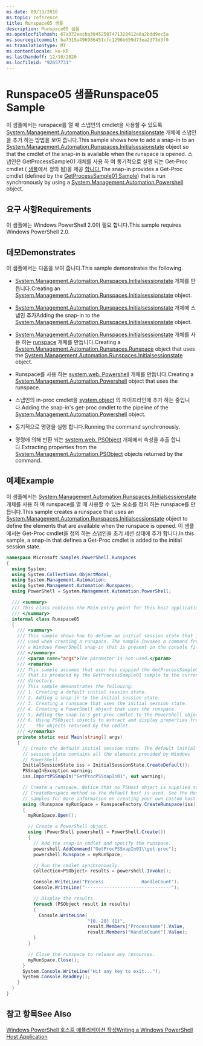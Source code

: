 ```yaml
---
ms.date: 09/13/2016
ms.topic: reference
title: Runspace05 샘플
description: Runspace05 샘플
ms.openlocfilehash: 67a372eecba30452587471328412e8a2bdd9ec5a
ms.sourcegitcommit: ba7315a496986451cfc1296b659d73ea2373d3f0
ms.translationtype: MT
ms.contentlocale: ko-KR
ms.lasthandoff: 12/10/2020
ms.locfileid: "92657731"
---
```

# <a name="runspace05-sample"></a><span data-ttu-id="89f89-103">Runspace05 샘플</span><span class="sxs-lookup"><span data-stu-id="89f89-103">Runspace05 Sample</span></span>

<span data-ttu-id="89f89-104">이 샘플에서는 runspace를 열 때 스냅인의 cmdlet을 사용할 수 있도록 [System.Management.Automation.Runspaces.Initialsessionstate](/dotnet/api/System.Management.Automation.Runspaces.InitialSessionState) 개체에 스냅인을 추가 하는 방법을 보여 줍니다.</span><span class="sxs-lookup"><span data-stu-id="89f89-104">This sample shows how to add a snap-in to an [System.Management.Automation.Runspaces.Initialsessionstate](/dotnet/api/System.Management.Automation.Runspaces.InitialSessionState) object so that the cmdlet of the snap-in is available when the runspace is opened.</span></span> <span data-ttu-id="89f89-105">스냅인은 GetProcessSample01 개체를 사용 하 여 동기적으로 실행 되는 Get-Proc cmdlet ( [샘플](../cmdlet/getprocesssample01-sample.md)에서 정의 됨)을 제공 [합니다.](/dotnet/api/system.management.automation.powershell)</span><span class="sxs-lookup"><span data-stu-id="89f89-105">The snap-in provides a Get-Proc cmdlet (defined by the [GetProcessSample01 Sample](../cmdlet/getprocesssample01-sample.md)) that is run synchronously by using a [System.Management.Automation.Powershell](/dotnet/api/system.management.automation.powershell) object.</span></span>

## <a name="requirements"></a><span data-ttu-id="89f89-106">요구 사항</span><span class="sxs-lookup"><span data-stu-id="89f89-106">Requirements</span></span>

<span data-ttu-id="89f89-107">이 샘플에는 Windows PowerShell 2.0이 필요 합니다.</span><span class="sxs-lookup"><span data-stu-id="89f89-107">This sample requires Windows PowerShell 2.0.</span></span>

## <a name="demonstrates"></a><span data-ttu-id="89f89-108">데모</span><span class="sxs-lookup"><span data-stu-id="89f89-108">Demonstrates</span></span>

<span data-ttu-id="89f89-109">이 샘플에서는 다음을 보여 줍니다.</span><span class="sxs-lookup"><span data-stu-id="89f89-109">This sample demonstrates the following.</span></span>

- <span data-ttu-id="89f89-110">[System.Management.Automation.Runspaces.Initialsessionstate](/dotnet/api/System.Management.Automation.Runspaces.InitialSessionState) 개체를 만듭니다.</span><span class="sxs-lookup"><span data-stu-id="89f89-110">Creating an [System.Management.Automation.Runspaces.Initialsessionstate](/dotnet/api/System.Management.Automation.Runspaces.InitialSessionState) object.</span></span>

- <span data-ttu-id="89f89-111">[System.Management.Automation.Runspaces.Initialsessionstate](/dotnet/api/System.Management.Automation.Runspaces.InitialSessionState) 개체에 스냅인 추가</span><span class="sxs-lookup"><span data-stu-id="89f89-111">Adding the snap-in to the [System.Management.Automation.Runspaces.Initialsessionstate](/dotnet/api/System.Management.Automation.Runspaces.InitialSessionState) object.</span></span>

- <span data-ttu-id="89f89-112">[System.Management.Automation.Runspaces.Initialsessionstate](/dotnet/api/System.Management.Automation.Runspaces.InitialSessionState) 개체를 사용 하는 [runspace](/dotnet/api/System.Management.Automation.Runspaces.Runspace) 개체를 만듭니다.</span><span class="sxs-lookup"><span data-stu-id="89f89-112">Creating a [System.Management.Automation.Runspaces.Runspace](/dotnet/api/System.Management.Automation.Runspaces.Runspace) object that uses the [System.Management.Automation.Runspaces.Initialsessionstate](/dotnet/api/System.Management.Automation.Runspaces.InitialSessionState) object.</span></span>

- <span data-ttu-id="89f89-113">Runspace를 사용 하는 [system.web. Powershell](/dotnet/api/system.management.automation.powershell) 개체를 만듭니다.</span><span class="sxs-lookup"><span data-stu-id="89f89-113">Creating a [System.Management.Automation.Powershell](/dotnet/api/system.management.automation.powershell) object that uses the runspace.</span></span>

- <span data-ttu-id="89f89-114">스냅인의 in-proc cmdlet을 [system.object](/dotnet/api/system.management.automation.powershell) 의 파이프라인에 추가 하는 중입니다.</span><span class="sxs-lookup"><span data-stu-id="89f89-114">Adding the snap-in's get-proc cmdlet to the pipeline of the [System.Management.Automation.Powershell](/dotnet/api/system.management.automation.powershell) object.</span></span>

- <span data-ttu-id="89f89-115">동기적으로 명령을 실행 합니다.</span><span class="sxs-lookup"><span data-stu-id="89f89-115">Running the command synchronously.</span></span>

- <span data-ttu-id="89f89-116">명령에 의해 반환 되는 [system.web. PSObject](/dotnet/api/System.Management.Automation.PSObject) 개체에서 속성을 추출 합니다.</span><span class="sxs-lookup"><span data-stu-id="89f89-116">Extracting properties from the [System.Management.Automation.PSObject](/dotnet/api/System.Management.Automation.PSObject) objects returned by the command.</span></span>

## <a name="example"></a><span data-ttu-id="89f89-117">예제</span><span class="sxs-lookup"><span data-stu-id="89f89-117">Example</span></span>

<span data-ttu-id="89f89-118">이 샘플에서는 [System.Management.Automation.Runspaces.Initialsessionstate](/dotnet/api/System.Management.Automation.Runspaces.InitialSessionState) 개체를 사용 하 여 runspace를 열 때 사용할 수 있는 요소를 정의 하는 runspace를 만듭니다.</span><span class="sxs-lookup"><span data-stu-id="89f89-118">This sample creates a runspace that uses an [System.Management.Automation.Runspaces.Initialsessionstate](/dotnet/api/System.Management.Automation.Runspaces.InitialSessionState) object to define the elements that are available when the runspace is opened.</span></span> <span data-ttu-id="89f89-119">이 샘플에서는 Get-Proc cmdlet을 정의 하는 스냅인을 초기 세션 상태에 추가 합니다.</span><span class="sxs-lookup"><span data-stu-id="89f89-119">In this sample, a snap-in that defines a Get-Proc cmdlet is added to the initial session state.</span></span>

```csharp
namespace Microsoft.Samples.PowerShell.Runspaces
{
  using System;
  using System.Collections.ObjectModel;
  using System.Management.Automation;
  using System.Management.Automation.Runspaces;
  using PowerShell = System.Management.Automation.PowerShell;

  /// <summary>
  /// This class contains the Main entry point for this host application.
  /// </summary>
  internal class Runspace05
  {
    /// <summary>
    /// This sample shows how to define an initial session state that is
    /// used when creating a runspace. The sample invokes a command from
    /// a Windows PowerShell snap-in that is present in the console file.
    /// </summary>
    /// <param name="args">The parameter is not used.</param>
    /// <remarks>
    /// This sample assumes that user has coppied the GetProcessSample01.dll
    /// that is produced by the GetProcessSample01 sample to the current
    /// directory.
    /// This sample demonstrates the following:
    /// 1. Creating a default initial session state.
    /// 2. Adding a snap-in to the initial session state.
    /// 3. Creating a runspace that uses the initial session state.
    /// 4. Creating a PowerShell object that uses the runspace.
    /// 5. Adding the snap-in's get-proc cmdlet to the PowerShell object.
    /// 6. Using PSObject objects to extract and display properties from
    ///    the objects returned by the cmdlet.
    /// </remarks>
    private static void Main(string[] args)
    {
      // Create the default initial session state. The default initial
      // session state contains all the elements provided by Windows
      // PowerShell.
      InitialSessionState iss = InitialSessionState.CreateDefault();
      PSSnapInException warning;
      iss.ImportPSSnapIn("GetProcPSSnapIn01", out warning);

      // Create a runspace. Notice that no PSHost object is supplied to the
      // CreateRunspace method so the default host is used. See the Host
      // samples for more information on creating your own custom host.
      using (Runspace myRunSpace = RunspaceFactory.CreateRunspace(iss))
      {
        myRunSpace.Open();

        // Create a PowerShell object.
        using (PowerShell powershell = PowerShell.Create())
        {
          // Add the snap-in cmdlet and specify the runspace.
          powershell.AddCommand("GetProcPSSnapIn01\\get-proc");
          powershell.Runspace = myRunSpace;

          // Run the cmdlet synchronously.
          Collection<PSObject> results = powershell.Invoke();

          Console.WriteLine("Process              HandleCount");
          Console.WriteLine("--------------------------------");

          // Display the results.
          foreach (PSObject result in results)
          {
            Console.WriteLine(
                              "{0,-20} {1}",
                              result.Members["ProcessName"].Value,
                              result.Members["HandleCount"].Value);
          }
        }

        // Close the runspace to release any resources.
        myRunSpace.Close();
      }
      System.Console.WriteLine("Hit any key to exit...");
      System.Console.ReadKey();
    }
  }
}
```

## <a name="see-also"></a><span data-ttu-id="89f89-120">참고 항목</span><span class="sxs-lookup"><span data-stu-id="89f89-120">See Also</span></span>

[<span data-ttu-id="89f89-121">Windows PowerShell 호스트 애플리케이션 작성</span><span class="sxs-lookup"><span data-stu-id="89f89-121">Writing a Windows PowerShell Host Application</span></span>](./writing-a-windows-powershell-host-application.md)
